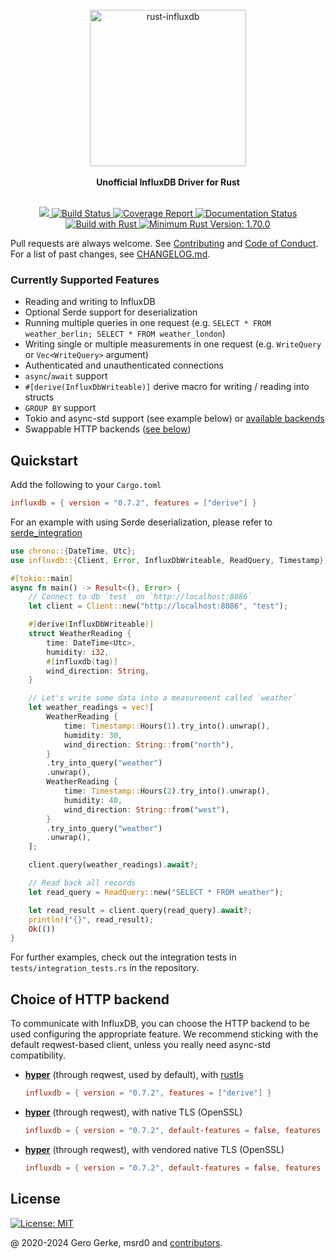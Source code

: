 <div align="center">
    <br/>
    <img
        alt="rust-influxdb"
        src="https://i.imgur.com/4k7l8XJ.png"
        width=250px />
    <br/>
    <br/>
    <strong>Unofficial InfluxDB Driver for Rust</strong>
</div>
<br/>
<p align="center">
    <a href="https://crates.io/crates/influxdb">
        <img src="https://img.shields.io/crates/v/influxdb.svg"/>
    </a>
    <a href="https://github.com/influxdb-rs/influxdb-rust/actions/workflows/rust.yml">
        <img src="https://github.com/influxdb-rs/influxdb-rust/actions/workflows/rust.yml/badge.svg" alt='Build Status' />
    </a>
    <a href="https://influxdb-rs.github.io/influxdb-rust/tarpaulin-report.html">
        <img src="https://influxdb-rs.github.io/influxdb-rust/coverage.svg" alt="Coverage Report" />
    </a>
    <a href="https://docs.rs/influxdb">
        <img src="https://docs.rs/influxdb/badge.svg" alt='Documentation Status' />
    </a>
    <a href="https://www.rust-lang.org/en-US/">
        <img src="https://img.shields.io/badge/Made%20with-Rust-orange.svg" alt='Build with Rust' />
    </a>
    <a href="https://github.com/rust-lang/rust/releases/tag/1.70.0">
        <img src="https://img.shields.io/badge/rustc-1.70.0+-yellow.svg" alt='Minimum Rust Version: 1.70.0' />
    </a>
</p>

Pull requests are always welcome. See [Contributing][__link0] and [Code of Conduct][__link1]. For a list of past changes, see [CHANGELOG.md][__link2].

### Currently Supported Features

* Reading and writing to InfluxDB
* Optional Serde support for deserialization
* Running multiple queries in one request (e.g. `SELECT * FROM weather_berlin; SELECT * FROM weather_london`)
* Writing single or multiple measurements in one request (e.g. `WriteQuery` or `Vec<WriteQuery>` argument)
* Authenticated and unauthenticated connections
* `async`/`await` support
* `#[derive(InfluxDbWriteable)]` derive macro for writing / reading into structs
* `GROUP BY` support
* Tokio and async-std support (see example below) or [available backends][__link3]
* Swappable HTTP backends ([see below](#Choice-of-HTTP-backend))

## Quickstart

Add the following to your `Cargo.toml`

```toml
influxdb = { version = "0.7.2", features = ["derive"] }
```

For an example with using Serde deserialization, please refer to [serde_integration][__link4]

```rust
use chrono::{DateTime, Utc};
use influxdb::{Client, Error, InfluxDbWriteable, ReadQuery, Timestamp};

#[tokio::main]
async fn main() -> Result<(), Error> {
    // Connect to db `test` on `http://localhost:8086`
    let client = Client::new("http://localhost:8086", "test");

    #[derive(InfluxDbWriteable)]
    struct WeatherReading {
        time: DateTime<Utc>,
        humidity: i32,
        #[influxdb(tag)]
        wind_direction: String,
    }

    // Let's write some data into a measurement called `weather`
    let weather_readings = vec![
        WeatherReading {
            time: Timestamp::Hours(1).try_into().unwrap(),
            humidity: 30,
            wind_direction: String::from("north"),
        }
        .try_into_query("weather")
        .unwrap(),
        WeatherReading {
            time: Timestamp::Hours(2).try_into().unwrap(),
            humidity: 40,
            wind_direction: String::from("west"),
        }
        .try_into_query("weather")
        .unwrap(),
    ];

    client.query(weather_readings).await?;

    // Read back all records
    let read_query = ReadQuery::new("SELECT * FROM weather");

    let read_result = client.query(read_query).await?;
    println!("{}", read_result);
    Ok(())
}
```

For further examples, check out the integration tests in `tests/integration_tests.rs`
in the repository.

## Choice of HTTP backend

To communicate with InfluxDB, you can choose the HTTP backend to be used configuring the appropriate feature. We recommend sticking with the default reqwest-based client, unless you really need async-std compatibility.

* **[hyper][__link5]** (through reqwest, used by default), with [rustls][__link6]
  ```toml
  influxdb = { version = "0.7.2", features = ["derive"] }
  ```

* **[hyper][__link7]** (through reqwest), with native TLS (OpenSSL)
  ```toml
  influxdb = { version = "0.7.2", default-features = false, features = ["derive", "serde", "reqwest-client-native-tls"] }
  ```

* **[hyper][__link8]** (through reqwest), with vendored native TLS (OpenSSL)
  ```toml
  influxdb = { version = "0.7.2", default-features = false, features = ["derive", "serde", "reqwest-client-native-tls-vendored"] }
  ```

## License

[![License: MIT](https://img.shields.io/badge/License-MIT-yellow.svg)][__link9]


@ 2020-2024 Gero Gerke, msrd0 and [contributors].

 [contributors]: https://github.com/influxdb-rs/influxdb-rust/graphs/contributors
 [__cargo_doc2readme_dependencies_info]: ggGkYW0CYXSEGzJ_QpW55zB1G0S-TER-rIfLG2gXv8EYBG3jG1nuXXn-kdx-YXKEG5esg8JWCUnDGygXCh47ngu0G4kPgAyV809_G2pbKPyN9jeVYWSBgmhpbmZsdXhkYmUwLjcuMg
 [__link0]: https://github.com/influxdb-rs/influxdb-rust/blob/main/CONTRIBUTING.md
 [__link1]: https://github.com/influxdb-rs/influxdb-rust/blob/main/CODE_OF_CONDUCT.md
 [__link2]: https://github.com/influxdb-rs/influxdb-rust/blob/main/CHANGELOG.md
 [__link3]: https://github.com/influxdb-rs/influxdb-rust/blob/main/influxdb/Cargo.toml
 [__link4]: https://docs.rs/influxdb/0.7.2/influxdb/?search=integrations::serde_integration
 [__link5]: https://github.com/hyperium/hyper
 [__link6]: https://github.com/ctz/rustls
 [__link7]: https://github.com/hyperium/hyper
 [__link8]: https://github.com/hyperium/hyper
 [__link9]: https://opensource.org/licenses/MIT

